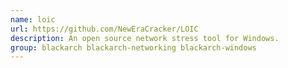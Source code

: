 ```yaml
---
name: loic
url: https://github.com/NewEraCracker/LOIC
description: An open source network stress tool for Windows.
group: blackarch blackarch-networking blackarch-windows
---
```

